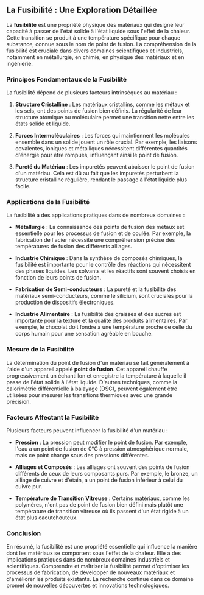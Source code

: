 ## La Fusibilité : Une Exploration Détaillée

La **fusibilité** est une propriété physique des matériaux qui désigne leur capacité à passer de l'état solide à l'état liquide sous l'effet de la chaleur. Cette transition se produit à une température spécifique pour chaque substance, connue sous le nom de point de fusion. La compréhension de la fusibilité est cruciale dans divers domaines scientifiques et industriels, notamment en métallurgie, en chimie, en physique des matériaux et en ingénierie.

### Principes Fondamentaux de la Fusibilité

La fusibilité dépend de plusieurs facteurs intrinsèques au matériau :

1. **Structure Cristalline** : Les matériaux cristallins, comme les métaux et les sels, ont des points de fusion bien définis. La régularité de leur structure atomique ou moléculaire permet une transition nette entre les états solide et liquide.

2. **Forces Intermoléculaires** : Les forces qui maintiennent les molécules ensemble dans un solide jouent un rôle crucial. Par exemple, les liaisons covalentes, ioniques et métalliques nécessitent différentes quantités d'énergie pour être rompues, influençant ainsi le point de fusion.

3. **Pureté du Matériau** : Les impuretés peuvent abaisser le point de fusion d'un matériau. Cela est dû au fait que les impuretés perturbent la structure cristalline régulière, rendant le passage à l'état liquide plus facile.

### Applications de la Fusibilité

La fusibilité a des applications pratiques dans de nombreux domaines :

- **Métallurgie** : La connaissance des points de fusion des métaux est essentielle pour les processus de fusion et de coulée. Par exemple, la fabrication de l'acier nécessite une compréhension précise des températures de fusion des différents alliages.

- **Industrie Chimique** : Dans la synthèse de composés chimiques, la fusibilité est importante pour le contrôle des réactions qui nécessitent des phases liquides. Les solvants et les réactifs sont souvent choisis en fonction de leurs points de fusion.

- **Fabrication de Semi-conducteurs** : La pureté et la fusibilité des matériaux semi-conducteurs, comme le silicium, sont cruciales pour la production de dispositifs électroniques.

- **Industrie Alimentaire** : La fusibilité des graisses et des sucres est importante pour la texture et la qualité des produits alimentaires. Par exemple, le chocolat doit fondre à une température proche de celle du corps humain pour une sensation agréable en bouche.

### Mesure de la Fusibilité

La détermination du point de fusion d'un matériau se fait généralement à l'aide d'un appareil appelé **point de fusion**. Cet appareil chauffe progressivement un échantillon et enregistre la température à laquelle il passe de l'état solide à l'état liquide. D'autres techniques, comme la calorimétrie différentielle à balayage (DSC), peuvent également être utilisées pour mesurer les transitions thermiques avec une grande précision.

### Facteurs Affectant la Fusibilité

Plusieurs facteurs peuvent influencer la fusibilité d'un matériau :

- **Pression** : La pression peut modifier le point de fusion. Par exemple, l'eau a un point de fusion de 0°C à pression atmosphérique normale, mais ce point change sous des pressions différentes.

- **Alliages et Composés** : Les alliages ont souvent des points de fusion différents de ceux de leurs composants purs. Par exemple, le bronze, un alliage de cuivre et d'étain, a un point de fusion inférieur à celui du cuivre pur.

- **Température de Transition Vitreuse** : Certains matériaux, comme les polymères, n'ont pas de point de fusion bien défini mais plutôt une température de transition vitreuse où ils passent d'un état rigide à un état plus caoutchouteux.

### Conclusion

En résumé, la fusibilité est une propriété essentielle qui influence la manière dont les matériaux se comportent sous l'effet de la chaleur. Elle a des implications pratiques dans de nombreux domaines industriels et scientifiques. Comprendre et maîtriser la fusibilité permet d'optimiser les processus de fabrication, de développer de nouveaux matériaux et d'améliorer les produits existants. La recherche continue dans ce domaine promet de nouvelles découvertes et innovations technologiques.